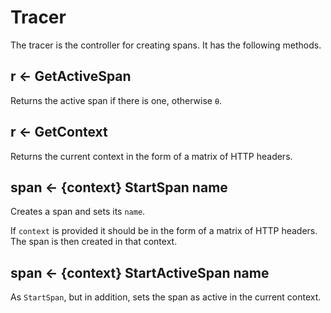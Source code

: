 # Tracer

The tracer is the controller for creating spans. It has the following methods.

## r ← GetActiveSpan

Returns the active span if there is one, otherwise `⍬`.

## r ← GetContext

Returns the current context in the form of a matrix of HTTP headers.

## span ← {context} StartSpan name

Creates a span and sets its `name`.

If `context` is provided it should be in the form of a matrix of HTTP headers. The span is then created in that context.

## span ← {context} StartActiveSpan name

As `StartSpan`, but in addition, sets the span as active in the current context.

